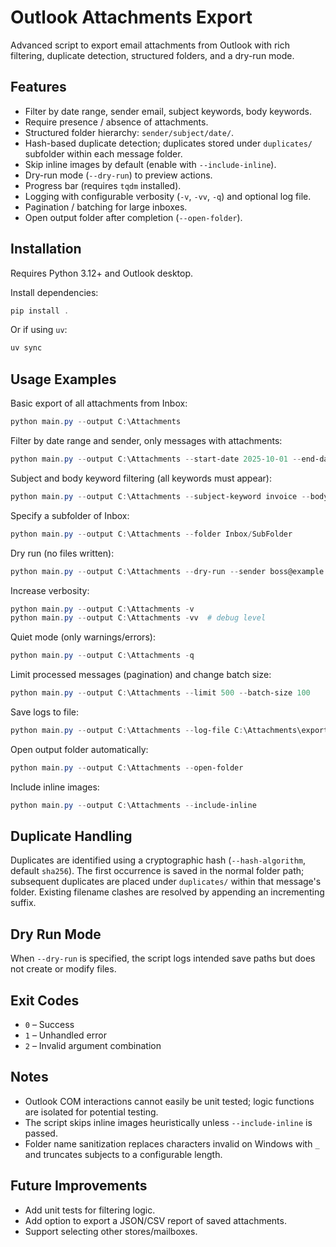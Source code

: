 # Outlook Attachments Export

Advanced script to export email attachments from Outlook with rich filtering, duplicate detection, structured folders, and a dry-run mode.

## Features

* Filter by date range, sender email, subject keywords, body keywords.
* Require presence / absence of attachments.
* Structured folder hierarchy: `sender/subject/date/`.
* Hash-based duplicate detection; duplicates stored under `duplicates/` subfolder within each message folder.
* Skip inline images by default (enable with `--include-inline`).
* Dry-run mode (`--dry-run`) to preview actions.
* Progress bar (requires `tqdm` installed).
* Logging with configurable verbosity (`-v`, `-vv`, `-q`) and optional log file.
* Pagination / batching for large inboxes.
* Open output folder after completion (`--open-folder`).

## Installation

Requires Python 3.12+ and Outlook desktop.

Install dependencies:

```powershell
pip install .
```

Or if using `uv`:

```powershell
uv sync
```

## Usage Examples

Basic export of all attachments from Inbox:

```powershell
python main.py --output C:\Attachments
```

Filter by date range and sender, only messages with attachments:

```powershell
python main.py --output C:\Attachments --start-date 2025-10-01 --end-date 2025-10-14 --sender someone@example.com --with-attachments
```

Subject and body keyword filtering (all keywords must appear):

```powershell
python main.py --output C:\Attachments --subject-keyword invoice --body-keyword urgent
```

Specify a subfolder of Inbox:

```powershell
python main.py --output C:\Attachments --folder Inbox/SubFolder
```

Dry run (no files written):

```powershell
python main.py --output C:\Attachments --dry-run --sender boss@example.com --subject-keyword Q4
```

Increase verbosity:

```powershell
python main.py --output C:\Attachments -v
python main.py --output C:\Attachments -vv  # debug level
```

Quiet mode (only warnings/errors):

```powershell
python main.py --output C:\Attachments -q
```

Limit processed messages (pagination) and change batch size:

```powershell
python main.py --output C:\Attachments --limit 500 --batch-size 100
```

Save logs to file:

```powershell
python main.py --output C:\Attachments --log-file C:\Attachments\export.log
```

Open output folder automatically:

```powershell
python main.py --output C:\Attachments --open-folder
```

Include inline images:

```powershell
python main.py --output C:\Attachments --include-inline
```

## Duplicate Handling

Duplicates are identified using a cryptographic hash (`--hash-algorithm`, default `sha256`). The first occurrence is saved in the normal folder path; subsequent duplicates are placed under `duplicates/` within that message's folder. Existing filename clashes are resolved by appending an incrementing suffix.

## Dry Run Mode

When `--dry-run` is specified, the script logs intended save paths but does not create or modify files.

## Exit Codes

* `0` – Success
* `1` – Unhandled error
* `2` – Invalid argument combination

## Notes

* Outlook COM interactions cannot easily be unit tested; logic functions are isolated for potential testing.
* The script skips inline images heuristically unless `--include-inline` is passed.
* Folder name sanitization replaces characters invalid on Windows with `_` and truncates subjects to a configurable length.

## Future Improvements

* Add unit tests for filtering logic.
* Add option to export a JSON/CSV report of saved attachments.
* Support selecting other stores/mailboxes.

